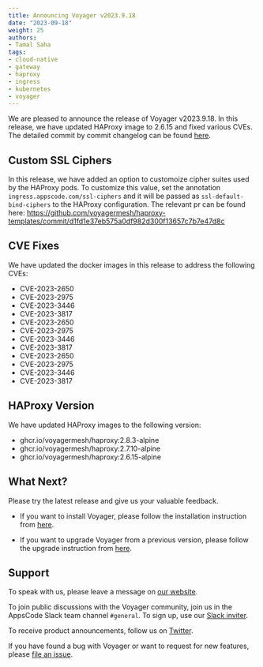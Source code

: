 ```yaml
---
title: Announcing Voyager v2023.9.18
date: "2023-09-18"
weight: 25
authors:
- Tamal Saha
tags:
- cloud-native
- gateway
- haproxy
- ingress
- kubernetes
- voyager
---
```


We are pleased to announce the release of Voyager v2023.9.18. In this release, we have updated HAProxy image to 2.6.15 and fixed various CVEs. The detailed commit by commit changelog can be found [here](https://github.com/voyagermesh/CHANGELOG/blob/master/releases/v2023.9.18/README.md).

## **Custom SSL Ciphers**

In this release, we have added an option to customoize cipher suites used by the HAProxy pods. To customize this value, set the annotation `ingress.appscode.com/ssl-ciphers` and it will be passed as `ssl-default-bind-ciphers` to the HAProxy configuration. The relevant pr can be found here: https://github.com/voyagermesh/haproxy-templates/commit/d1fd1e37eb575a0df982d300f13657c7b7e47d8c 

## **CVE Fixes**

We have updated the docker images in this release to address the following CVEs:

- CVE-2023-2650
- CVE-2023-2975
- CVE-2023-3446
- CVE-2023-3817
- CVE-2023-2650
- CVE-2023-2975
- CVE-2023-3446
- CVE-2023-3817
- CVE-2023-2650
- CVE-2023-2975
- CVE-2023-3446
- CVE-2023-3817

## **HAProxy Version**

We have updated HAProxy images to the following version:

- ghcr.io/voyagermesh/haproxy:2.8.3-alpine
- ghcr.io/voyagermesh/haproxy:2.7.10-alpine
- ghcr.io/voyagermesh/haproxy:2.6.15-alpine

## What Next?

Please try the latest release and give us your valuable feedback.

* If you want to install Voyager, please follow the installation instruction from [here](https://voyagermesh.com/docs/latest/setup).

* If you want to upgrade Voyager from a previous version, please follow the upgrade instruction from [here](https://voyagermesh.com/docs/latest/setup/upgrade/).

## Support

To speak with us, please leave a message on [our website](https://appscode.com/contact/).

To join public discussions with the Voyager community, join us in the AppsCode Slack team channel `#general`. To sign up, use our [Slack inviter](https://slack.appscode.com/).

To receive product announcements, follow us on [Twitter](https://twitter.com/Voyagermesh).

If you have found a bug with Voyager or want to request for new features, please [file an issue](https://github.com/voyagermesh/project/issues/new).
